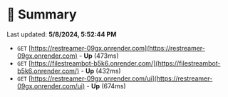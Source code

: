 # 📖 Summary
Last updated: **5/8/2024, 5:52:44 PM**

- `GET` [https://restreamer-09gx.onrender.com](https://restreamer-09gx.onrender.com) - **Up** (473ms)
- `GET` [https://filestreambot-b5k6.onrender.com/](https://filestreambot-b5k6.onrender.com/) - **Up** (432ms)
- `GET` [https://restreamer-09gx.onrender.com/ui](https://restreamer-09gx.onrender.com/ui) - **Up** (674ms)
